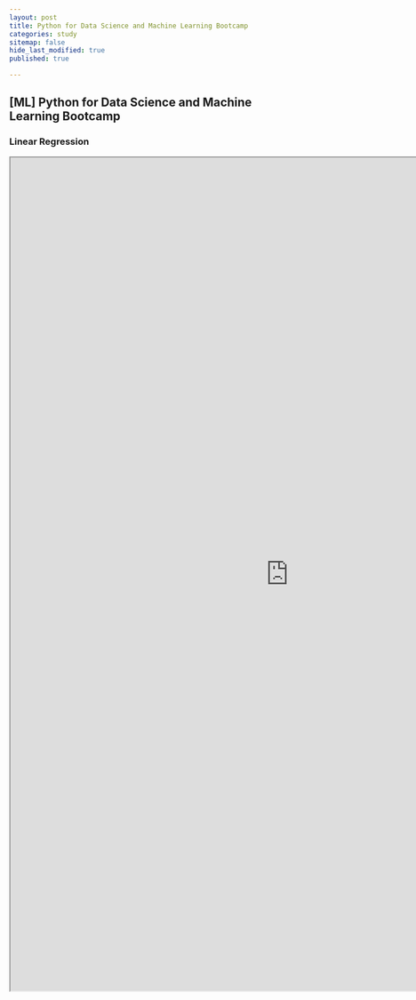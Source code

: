 ```yaml
---
layout: post
title: Python for Data Science and Machine Learning Bootcamp
categories: study
sitemap: false
hide_last_modified: true
published: true

---
```


## [ML] Python for Data Science and Machine Learning Bootcamp

### Linear Regression
<iframe src="https://nbviewer.org/github/soyeonkimgithub/Python_for_Data_Science_and_Machine_Learning_Bootcamp/blob/main/02-Linear%20Regression%20Project-Mine.ipynb" width="1000" height="1500" scrolling="yes" frameborder="1"></iframe>


